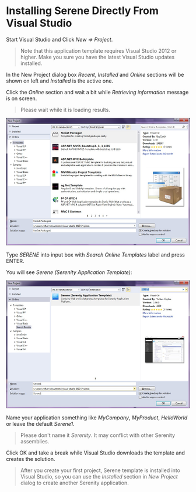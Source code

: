 # Installing Serene Directly From Visual Studio

Start Visual Studio and Click *New => Project*.

> Note that this application template requires Visual Studio 2012 or higher. Make you sure you have the latest Visual Studio updates installed.

In the New Project dialog box *Recent*, *Installed* and *Online* sections will be shown on left and *Installed* is the active one.

Click the *Online* section and wait a bit while *Retrieving information* message is on screen.

> Please wait while it is loading results.

![New Project Online](img/new_project_dialog_online.jpg)

Type *SERENE* into input box with *Search Online Templates* label and press ENTER.

You will see *Serene (Serenity Application Template)*:

![Serene Search Result](img/new_project_dialog_serene.jpg)


Name your application something like *MyCompany*, *MyProduct*, *HelloWorld* or leave the default *Serene1*.

> Please don't name it *Serenity*. It may conflict with other Serenity assemblies.

Click OK and take a break while Visual Studio downloads the template and creates the solution.

> After you create your first project, Serene template is installed into Visual Studio, so you can use the *Installed* section in *New Project* dialog to create another Serenity application.
